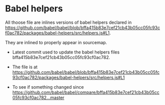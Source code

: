 # Babel helpers

All thoose file are inlines versions of babel helpers declared in https://github.com/babel/babel/blob/bffa415b83e7cef21cb43b05cc05fc93cf0ac782/packages/babel-helpers/src/helpers.js#L1.

They are inlined to properly appear in sourcemap.

- Latest commit used to update the babel helpers files
  bffa415b83e7cef21cb43b05cc05fc93cf0ac782.

- The file is at
  https://github.com/babel/babel/blob/bffa415b83e7cef21cb43b05cc05fc93cf0ac782/packages/babel-helpers/src/helpers.js#L1

- To see if something changed since
  https://github.com/babel/babel/compare/bffa415b83e7cef21cb43b05cc05fc93cf0ac782...master
